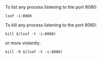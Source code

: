 To list any process listening to the port 8080:

    lsof -i:8080
To kill any process listening to the port 8080:

    kill $(lsof -t -i:8080)
or more violently:

    kill -9 $(lsof -t -i:8080)